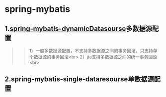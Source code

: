 # spring-mybatis
1.<a href="https://github.com/weiXb/spring-mybatis/tree/master/spring-mybatis-dynamicDatasourse">spring-mybatis-dynamicDatasourse</a>多数据源配置
----
  >>1）一般多数据源配置，不支持多数据源之间的事务回滚，只支持单个数据源的事务回滚\<br>
  >>2）jta支持多数据源之间的统一事务回滚\<br>
  
2.spring-mybatis-single-dataresourse单数据源配置
----
